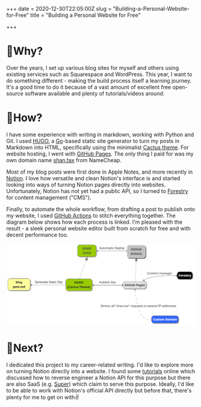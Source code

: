 +++
date = 2020-12-30T22:05:00Z
slug = "Building-a-Personal-Website-for-Free"
title = "Building a Personal Website for Free"

+++
# 📎Why?

Over the years, I set up various blog sites for myself and others using existing services such as Squarespace and WordPress. This year, I want to do something different - making the build process itself a learning journey. It's a good time to do it because of a vast amount of excellent free open-source software available and plenty of tutorials/videos around.

# 📖How?

I have some experience with writing in markdown, working with Python and Git. I used [HUGO](https://gohugo.io/), a [Go](https://golang.org/)-based static site generator to turn my posts in Markdown into HTML, specifically using the minimalist [Cactus theme](https://themes.gohugo.io/hugo-theme-cactus/). For website hosting, I went with [GitHub Pages](https://pages.github.com/). The only thing I paid for was my own domain name [shan.tax](http://shan.tax) from NameCheap.

Most of my blog posts were first done in Apple Notes, and more recently in [Notion](https://www.notion.so). I love how versatile and clean Notion's interface is and started looking into ways of turning Notion pages directly into websites. Unfortunately, Notion has not yet had a public API, so I turned to [Forestry](https://forestry.io/) for content management ("CMS").

Finally, to automate the whole workflow, from drafting a post to publish onto my website, I used [GitHub Actions](https://docs.github.com/en/free-pro-team@latest/actions) to stitch everything together. The diagram below shows how each process is linked. I'm pleased with the result - a sleek personal website editor built from scratch for free and with decent performance too.

![](/uploads/website_building.png)

# 📮Next?

I dedicated this project to my career-related writing. I'd like to explore more on turning Notion directly into a website. I found some [tutorials](https://blog.kowalczyk.info/article/88aee8f43620471aa9dbcad28368174c/how-i-reverse-engineered-notion-api.html) online which discussed how to reverse engineer a Notion API for this purpose but there are also SaaS (e.g. [Super](https://super.so/)) which claim to serve this purpose. Ideally, I'd like to be able to work with Notion's official API directly but before that, there's plenty for me to get on with✌️
